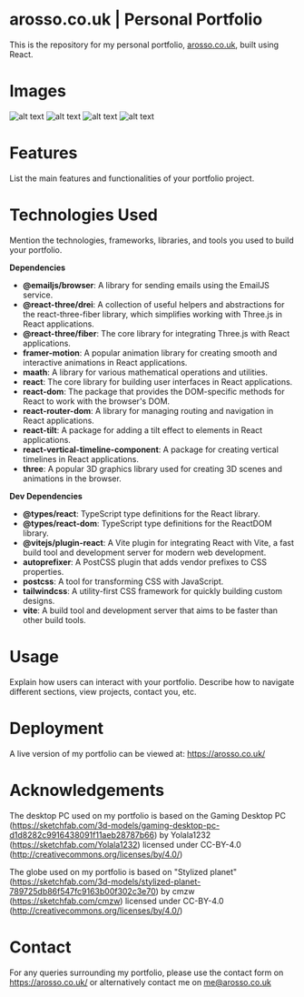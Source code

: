 # arosso.co.uk | Personal Portfolio
This is the repository for my personal portfolio, [arosso.co.uk](https://arosso.co.uk/), built using React. 

# Images
![alt text](https://i.imgur.com/j2EcCGc.jpg) ![alt text](https://i.imgur.com/FKQTKlc.jpeg) ![alt text](https://i.imgur.com/bfuegbm.jpeg) ![alt text](https://i.imgur.com/9mRvXWq.jpeg)

# Features
List the main features and functionalities of your portfolio project.

# Technologies Used
Mention the technologies, frameworks, libraries, and tools you used to build your portfolio.

  **Dependencies**
  * **@emailjs/browser**: A library for sending emails using the EmailJS service.
  * **@react-three/drei**: A collection of useful helpers and abstractions for the react-three-fiber library, which simplifies working with Three.js in React applications.
  * **@react-three/fiber**: The core library for integrating Three.js with React applications.
  * **framer-motion**: A popular animation library for creating smooth and interactive animations in React applications.
  * **maath**: A library for various mathematical operations and utilities.
  * **react**: The core library for building user interfaces in React applications.
  * **react-dom**: The package that provides the DOM-specific methods for React to work with the browser's DOM.
  * **react-router-dom**: A library for managing routing and navigation in React applications.
  * **react-tilt**: A package for adding a tilt effect to elements in React applications.
  * **react-vertical-timeline-component**: A package for creating vertical timelines in React applications.
  * **three**: A popular 3D graphics library used for creating 3D scenes and animations in the browser.

  **Dev Dependencies**
  * **@types/react**: TypeScript type definitions for the React library.
  * **@types/react-dom**: TypeScript type definitions for the ReactDOM library.
  * **@vitejs/plugin-react**: A Vite plugin for integrating React with Vite, a fast build tool and development server for modern web development.
  * **autoprefixer**: A PostCSS plugin that adds vendor prefixes to CSS properties.
  * **postcss**: A tool for transforming CSS with JavaScript.
  * **tailwindcss**: A utility-first CSS framework for quickly building custom designs.
  * **vite**: A build tool and development server that aims to be faster than other build tools.

# Usage
Explain how users can interact with your portfolio. Describe how to navigate different sections, view projects, contact you, etc.

# Deployment
A live version of my portfolio can be viewed at: https://arosso.co.uk/

# Acknowledgements
The desktop PC used on my portfolio is based on the Gaming Desktop PC (https://sketchfab.com/3d-models/gaming-desktop-pc-d1d8282c9916438091f11aeb28787b66) by Yolala1232 (https://sketchfab.com/Yolala1232) licensed under CC-BY-4.0 (http://creativecommons.org/licenses/by/4.0/)


The globe used on my portfolio is based on "Stylized planet" (https://sketchfab.com/3d-models/stylized-planet-789725db86f547fc9163b00f302c3e70) by cmzw (https://sketchfab.com/cmzw) licensed under CC-BY-4.0 (http://creativecommons.org/licenses/by/4.0/)

# Contact
For any queries surrounding my portfolio, please use the contact form on https://arosso.co.uk/ or alternatively contact me on me@arosso.co.uk



